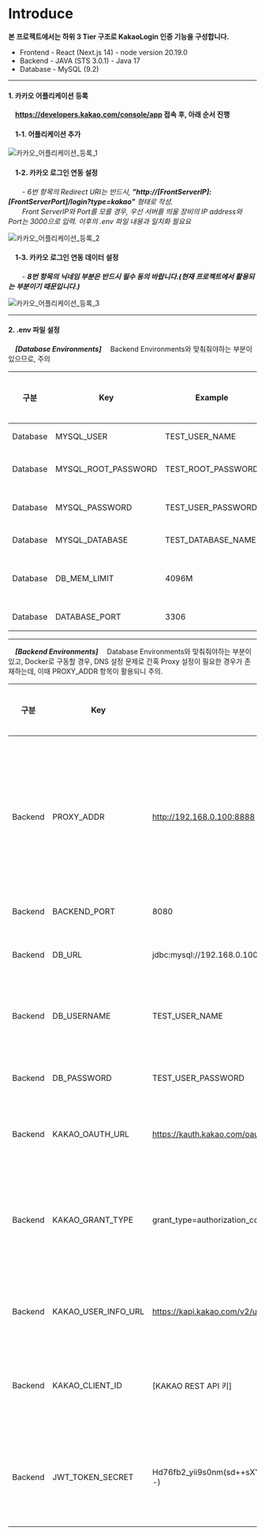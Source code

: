 # Introduce
**본 프로젝트에서는 하위 3 Tier 구조로 KakaoLogin 인증 기능을 구성합니다.**

- Frontend - React (Next.js 14) - node version 20.19.0
- Backend - JAVA (STS 3.0.1) - Java 17
- Database - MySQL (9.2)
  
  
  

---
  


#### 1. 카카오 어플리케이션 등록
&emsp;**https://developers.kakao.com/console/app 접속 후, 아래 순서 진행**  
  
    
      

#### &emsp;1-1. 어플리케이션 추가
![카카오_어플리케이션_등록_1](https://github.com/user-attachments/assets/50f42f8a-8e6b-4cef-927a-76fe0fbf7bed)

#### &emsp;1-2. 카카오 로그인 연동 설정
&emsp;&emsp;- _6번 항목의 Redirect URI는 반드시, **"http://[FrontServerIP]:[FrontServerPort]/login?type=kakao"** 형태로 작성._  
&emsp;&emsp;_Front ServerIP와 Port를 모를 경우, 우선 서버를 띄울 장비의 IP address와 Port는 3000으로 입력. 이후의 .env 파일 내용과 일치화 필요요_  


![카카오_어플리케이션_등록_2](https://github.com/user-attachments/assets/1df49f13-4cfd-4389-9779-7fa49ee1c960)  


#### &emsp;1-3. 카카오 로그인 연동 데이터 설정
&emsp;&emsp;- **_8번 항목의 닉네임 부분은 반드시 필수 동의 바랍니다.(현재 프로젝트에서 활용되는 부분이기 때문입니다.)_**

![카카오_어플리케이션_등록_3](https://github.com/user-attachments/assets/45c3081c-7b93-4778-be99-fcc56651ce53)
  

---
  
  
#### 2. .env 파일 설정
  &emsp;**_[Database Environments]&emsp;_** Backend Environments와 맞춰줘야하는 부분이 있으므로, 주의

| 구분 | Key | Example | 필수여부 | Description |
| ------ | ------ | ------ | ------ | ------ |
| Database | MYSQL_USER | TEST_USER_NAME | 필수 | 데이터베이스 사용자 명 |
| Database | MYSQL_ROOT_PASSWORD | TEST_ROOT_PASSWORD | 필수 | 데이터베이스 관리자 비밀번호 |
| Database | MYSQL_PASSWORD | TEST_USER_PASSWORD | 필수 | 데이터베이스 사용자 비밀번호 |
| Database | MYSQL_DATABASE | TEST_DATABASE_NAME | 필수 | 데이터베이스 이름 |
| Database | DB_MEM_LIMIT | 4096M |  | 데이터베이스 컨테이너 메모리 사용량 제한 |
| Database | DATABASE_PORT | 3306 | 필수 | 데이터베이스 사용 Port |
---

  &emsp;**_[Backend Environments]&emsp;_** Database Environments와 맞춰줘야하는 부분이 있고, Docker로 구동할 경우, DNS 설정 문제로 간혹 Proxy 설정이 필요한 경우가 존재하는데, 이때 PROXY_ADDR 항목이 활용되니 주의.

| 구분 | Key | Example | 필수여부 | Description |
| ------ | ------ | ------ | ------ | ------ |
| Backend | PROXY_ADDR | http://192.168.0.100:8888 |  | 프록시 IP:PORT, Docker와 같이 컨테이너를 활용하는 경우 필요할 수 있음. docker-compose-tinyproxy.tml을 통해 tinyproxy를 쓴다면, 기본 8888 포트로 되어 있음. |
| Backend | BACKEND_PORT | 8080 | 필수 | Backend Server Port |
| Backend | DB_URL | jdbc:mysql://192.168.0.100:3306/TEST_DATABASE_NAME | 필수 | Database URL, 위 Database 환경설정 값을 기반으로 작성 |
| Backend | DB_USERNAME | TEST_USER_NAME | 필수 | Database 사용자명, 위 Database 환경설정 값을 기반으로 작성 |
| Backend | DB_PASSWORD | TEST_USER_PASSWORD | 필수 | Database 사용자 비밀번호, 위 Database 환경설정 값을 기반으로 작성 |
| Backend | KAKAO_OAUTH_URL | https://kauth.kakao.com/oauth/token | 필수 | 카카오 SSO에 활용되는 URL로 변경은 필요없음. |
| Backend | KAKAO_GRANT_TYPE | grant_type=authorization_code | 필수 | 카카오 SSO과정에서 권한 획득을 위한 값으로, 현재 프로젝트 예시에서는 변경이 필요없으나, 기능상 변경이 필요하다면 변경해서 진행. |
| Backend | KAKAO_USER_INFO_URL | https://kapi.kakao.com/v2/user/me | 필수 | 카카오 로그인된 계정의 정보를 획득하는 카카오측 API 엔드포인트 |
| Backend | KAKAO_CLIENT_ID | [KAKAO REST API 키] | 필수 | 위에서 어플리케이션을 등록한 시점에 [앱키] 항목에서 REST API 키 항목 값을 입력. |
| Backend | JWT_TOKEN_SECRET | Hd76fb2_yii9s0nm(sd++sXYms7u0=as_asd7IO8(DFhj1234876asd00--) | 필수 | JWT 토큰을 암호화할때 쓰이는 값으로, 아무값이나 입력할 수 있지만, 너무 짧은 문자열로는 불가능. |
